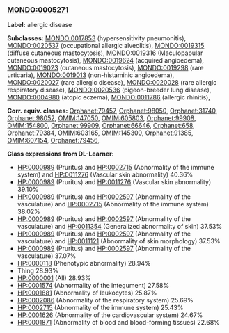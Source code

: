 
### [MONDO:0005271](http://purl.obolibrary.org/obo/MONDO_0005271)
**Label:** allergic disease

**Subclasses:** [MONDO:0017853](http://purl.obolibrary.org/obo/MONDO_0017853) (hypersensitivity pneumonitis), [MONDO:0020537](http://purl.obolibrary.org/obo/MONDO_0020537) (occupational allergic alveolitis), [MONDO:0019315](http://purl.obolibrary.org/obo/MONDO_0019315) (diffuse cutaneous mastocytosis), [MONDO:0019316](http://purl.obolibrary.org/obo/MONDO_0019316) (Maculopapular cutaneous mastocytosis), [MONDO:0019624](http://purl.obolibrary.org/obo/MONDO_0019624) (acquired angioedema), [MONDO:0019023](http://purl.obolibrary.org/obo/MONDO_0019023) (cutaneous mastocytosis), [MONDO:0019298](http://purl.obolibrary.org/obo/MONDO_0019298) (rare urticaria), [MONDO:0019013](http://purl.obolibrary.org/obo/MONDO_0019013) (non-histaminic angioedema), [MONDO:0020027](http://purl.obolibrary.org/obo/MONDO_0020027) (rare allergic disease), [MONDO:0020028](http://purl.obolibrary.org/obo/MONDO_0020028) (rare allergic respiratory disease), [MONDO:0020536](http://purl.obolibrary.org/obo/MONDO_0020536) (pigeon-breeder lung disease), [MONDO:0004980](http://purl.obolibrary.org/obo/MONDO_0004980) (atopic eczema), [MONDO:0011786](http://purl.obolibrary.org/obo/MONDO_0011786) (allergic rhinitis), 

**Corr. equiv. classes:** [Orphanet:79457](http://www.orpha.net/ORDO/Orphanet_79457), [Orphanet:98050](http://www.orpha.net/ORDO/Orphanet_98050), [Orphanet:31740](http://www.orpha.net/ORDO/Orphanet_31740), [Orphanet:98052](http://www.orpha.net/ORDO/Orphanet_98052), [OMIM:147050](http://purl.obolibrary.org/obo/OMIM_147050), [OMIM:605803](http://purl.obolibrary.org/obo/OMIM_605803), [Orphanet:99908](http://www.orpha.net/ORDO/Orphanet_99908), [OMIM:154800](http://purl.obolibrary.org/obo/OMIM_154800), [Orphanet:99909](http://www.orpha.net/ORDO/Orphanet_99909), [Orphanet:66646](http://www.orpha.net/ORDO/Orphanet_66646), [Orphanet:658](http://www.orpha.net/ORDO/Orphanet_658), [Orphanet:79384](http://www.orpha.net/ORDO/Orphanet_79384), [OMIM:603165](http://purl.obolibrary.org/obo/OMIM_603165), [OMIM:145300](http://purl.obolibrary.org/obo/OMIM_145300), [Orphanet:91385](http://www.orpha.net/ORDO/Orphanet_91385), [OMIM:607154](http://purl.obolibrary.org/obo/OMIM_607154), [Orphanet:79456](http://www.orpha.net/ORDO/Orphanet_79456), 

**Class expressions from DL-Learner:**

- [HP:0000989](http://purl.obolibrary.org/obo/HP_0000989) (Pruritus) and [HP:0002715](http://purl.obolibrary.org/obo/HP_0002715) (Abnormality of the immune system) and [HP:0011276](http://purl.obolibrary.org/obo/HP_0011276) (Vascular skin abnormality) 40.36%
- [HP:0000989](http://purl.obolibrary.org/obo/HP_0000989) (Pruritus) and [HP:0011276](http://purl.obolibrary.org/obo/HP_0011276) (Vascular skin abnormality) 39.10%
- [HP:0000989](http://purl.obolibrary.org/obo/HP_0000989) (Pruritus) and [HP:0002597](http://purl.obolibrary.org/obo/HP_0002597) (Abnormality of the vasculature) and [HP:0002715](http://purl.obolibrary.org/obo/HP_0002715) (Abnormality of the immune system) 38.02%
- [HP:0000989](http://purl.obolibrary.org/obo/HP_0000989) (Pruritus) and [HP:0002597](http://purl.obolibrary.org/obo/HP_0002597) (Abnormality of the vasculature) and [HP:0011354](http://purl.obolibrary.org/obo/HP_0011354) (Generalized abnormality of skin) 37.53%
- [HP:0000989](http://purl.obolibrary.org/obo/HP_0000989) (Pruritus) and [HP:0002597](http://purl.obolibrary.org/obo/HP_0002597) (Abnormality of the vasculature) and [HP:0011121](http://purl.obolibrary.org/obo/HP_0011121) (Abnormality of skin morphology) 37.53%
- [HP:0000989](http://purl.obolibrary.org/obo/HP_0000989) (Pruritus) and [HP:0002597](http://purl.obolibrary.org/obo/HP_0002597) (Abnormality of the vasculature) 37.07%
- [HP:0000118](http://purl.obolibrary.org/obo/HP_0000118) (Phenotypic abnormality) 28.94%
- Thing 28.93%
- [HP:0000001](http://purl.obolibrary.org/obo/HP_0000001) (All) 28.93%
- [HP:0001574](http://purl.obolibrary.org/obo/HP_0001574) (Abnormality of the integument) 27.58%
- [HP:0001881](http://purl.obolibrary.org/obo/HP_0001881) (Abnormality of leukocytes) 25.87%
- [HP:0002086](http://purl.obolibrary.org/obo/HP_0002086) (Abnormality of the respiratory system) 25.69%
- [HP:0002715](http://purl.obolibrary.org/obo/HP_0002715) (Abnormality of the immune system) 25.43%
- [HP:0001626](http://purl.obolibrary.org/obo/HP_0001626) (Abnormality of the cardiovascular system) 24.67%
- [HP:0001871](http://purl.obolibrary.org/obo/HP_0001871) (Abnormality of blood and blood-forming tissues) 22.68%


